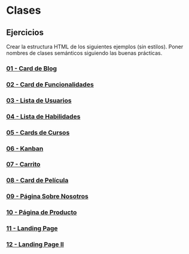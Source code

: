 # Clases

## Ejercicios

Crear la estructura HTML de los siguientes ejemplos (sin estilos). Poner nombres de clases semánticos siguiendo las buenas prácticas.

### [01 - Card de Blog](https://uidesigndaily.com/posts/sketch-blog-post-article-thumbnail-day-596)

### [02 - Card de Funcionalidades](https://uidesigndaily.com/posts/sketch-feature-cards-card-website-day-1031)

### [03 - Lista de Usuarios](https://uidesigndaily.com/posts/sketch-users-list-user-card-day-1028)

### [04 - Lista de Habilidades](https://uidesigndaily.com/posts/sketch-skills-list-card-day-929)

### [05 - Cards de Cursos](https://uidesigndaily.com/posts/sketch-courses-cards-card-pricing-day-926)

### [06 - Kanban](https://uidesigndaily.com/posts/photoshop-kanban-card-project-management-mobile-day-458)

### [07 - Carrito](https://uidesigndaily.com/posts/photoshop-cart-purchase-card-widget-e-commerce-day-271)

### [08 - Card de Película](https://uidesigndaily.com/posts/sketch-movie-card-day-533)

### [09 - Página Sobre Nosotros](https://colorlib.com/preview/theme/farmie/about.html)

### [10 - Página de Producto](https://colorlib.com/preview/theme/minishop/product-single.html)

### [11 - Landing Page](https://startbootstrap.github.io/startbootstrap-creative/)

### [12 - Landing Page II](https://uicookies.com/demo/theme/fineoak/)

